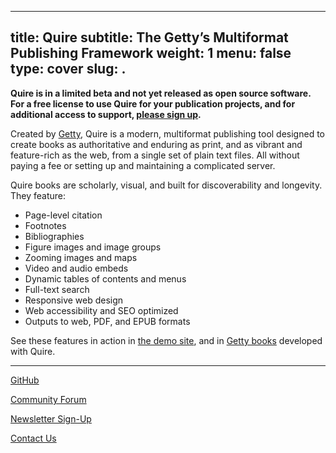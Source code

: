 
---
title: Quire
subtitle: The Getty’s Multiformat Publishing Framework
weight: 1
menu: false
type: cover
slug: .
---

**Quire is in a limited beta and not yet released as open source software. For a free license to use Quire for your publication projects, and for additional access to support, [please sign up](https://docs.google.com/forms/d/e/1FAIpQLScKOJEq9ivhwizmdazjuhxBII-s-5SUsnerWmyF8VteeeRBhA/viewform).**

Created by [Getty](https://www.getty.edu/), Quire is a modern, multiformat publishing tool designed to create books as authoritative and enduring as print, and as vibrant and feature-rich as the web, from a single set of plain text files. All without paying a fee or setting up and maintaining a complicated server.

Quire books are scholarly, visual, and built for discoverability and longevity. They feature:

- Page-level citation
- Footnotes
- Bibliographies
- Figure images and image groups
- Zooming images and maps
- Video and audio embeds
- Dynamic tables of contents and menus
- Full-text search
- Responsive web design
- Web accessibility and SEO optimized
- Outputs to web, PDF, and EPUB formats

See these features in action in [the demo site](https://thegetty.github.io/quire-starter/), and in [Getty books](https://www.getty.edu/publications/digital/digitalpubs.html) developed with Quire.

---

[GitHub](https://github.com/thegetty/quire)

[Community Forum](https://github.com/thegetty/quire/discussions)

[Newsletter Sign-Up](http://bit.ly/quire-news)

[Contact Us](mailto:quire@getty.edu)
